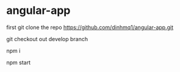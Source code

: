# angular-app

 first git clone the repo https://github.com/dinhmq1/angular-app.git

 git checkout out develop branch

 npm i

 npm start